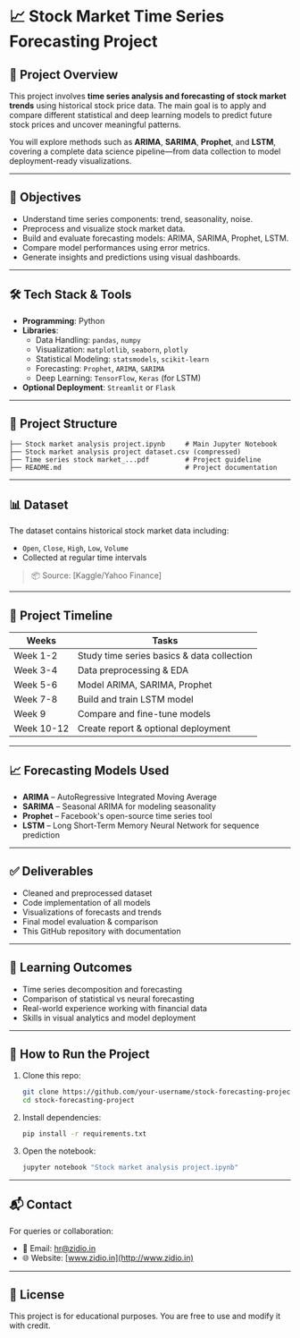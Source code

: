 # 📈 Stock Market Time Series Forecasting Project

## 🧭 Project Overview

This project involves **time series analysis and forecasting of stock market trends** using historical stock price data. The main goal is to apply and compare different statistical and deep learning models to predict future stock prices and uncover meaningful patterns.

You will explore methods such as **ARIMA**, **SARIMA**, **Prophet**, and **LSTM**, covering a complete data science pipeline—from data collection to model deployment-ready visualizations.

---

## 🎯 Objectives

- Understand time series components: trend, seasonality, noise.
- Preprocess and visualize stock market data.
- Build and evaluate forecasting models: ARIMA, SARIMA, Prophet, LSTM.
- Compare model performances using error metrics.
- Generate insights and predictions using visual dashboards.

---

## 🛠 Tech Stack & Tools

- **Programming**: Python
- **Libraries**:
  - Data Handling: `pandas`, `numpy`
  - Visualization: `matplotlib`, `seaborn`, `plotly`
  - Statistical Modeling: `statsmodels`, `scikit-learn`
  - Forecasting: `Prophet`, `ARIMA`, `SARIMA`
  - Deep Learning: `TensorFlow`, `Keras` (for LSTM)
- **Optional Deployment**: `Streamlit` or `Flask`

---

## 📂 Project Structure

```
├── Stock market analysis project.ipynb     # Main Jupyter Notebook
├── Stock market analysis project dataset.csv (compressed)
├── Time series stock market_...pdf         # Project guideline
├── README.md                               # Project documentation
```

---

## 📊 Dataset

The dataset contains historical stock market data including:
- `Open`, `Close`, `High`, `Low`, `Volume`
- Collected at regular time intervals

> 📦 Source: [Kaggle/Yahoo Finance]

---

## 📅 Project Timeline

| Weeks     | Tasks |
|-----------|-------|
| Week 1-2  | Study time series basics & data collection |
| Week 3-4  | Data preprocessing & EDA |
| Week 5-6  | Model ARIMA, SARIMA, Prophet |
| Week 7-8  | Build and train LSTM model |
| Week 9    | Compare and fine-tune models |
| Week 10-12| Create report & optional deployment |

---

## 📈 Forecasting Models Used

- **ARIMA** – AutoRegressive Integrated Moving Average
- **SARIMA** – Seasonal ARIMA for modeling seasonality
- **Prophet** – Facebook's open-source time series tool
- **LSTM** – Long Short-Term Memory Neural Network for sequence prediction

---

## ✅ Deliverables

- Cleaned and preprocessed dataset
- Code implementation of all models
- Visualizations of forecasts and trends
- Final model evaluation & comparison
- This GitHub repository with documentation

---

## 🧠 Learning Outcomes

- Time series decomposition and forecasting
- Comparison of statistical vs neural forecasting
- Real-world experience working with financial data
- Skills in visual analytics and model deployment

---

## 🚀 How to Run the Project

1. Clone this repo:
   ```bash
   git clone https://github.com/your-username/stock-forecasting-project.git
   cd stock-forecasting-project
   ```

2. Install dependencies:
   ```bash
   pip install -r requirements.txt
   ```

3. Open the notebook:
   ```bash
   jupyter notebook "Stock market analysis project.ipynb"
   ```

---

## 📬 Contact

For queries or collaboration:

- 📧 Email: hr@zidio.in  
- 🌐 Website: [www.zidio.in](http://www.zidio.in)

---

## 📜 License

This project is for educational purposes. You are free to use and modify it with credit.
